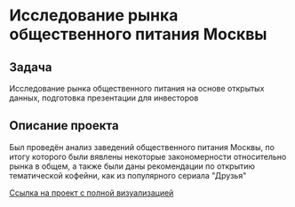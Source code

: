 # Исследование рынка общественного питания Москвы

## Задача

Исследование рынка общественного питания на основе открытых данных, подготовка презентации для инвесторов

## Описание проекта

Был проведён анализ заведений общественного питания Москвы, по итогу которого были вявлены некоторые закономерности относительно рынка в общем, а также были даны рекомендации по открытию тематической кофейни, как из популярного сериала "Друзья"

[Ссылка на проект с полной визуализацией](https://nbviewer.org/github/Vladislove888/Yandex-Practicum-Data-Analyst/blob/main/11.%20%D0%A0%D1%8B%D0%BD%D0%BE%D0%BA%20%D0%B7%D0%B0%D0%B2%D0%B5%D0%B4%D0%B5%D0%BD%D0%B8%D0%B9%20%D0%BE%D0%B1%D1%89%D0%B5%D1%81%D1%82%D0%B2%D0%B5%D0%BD%D0%BD%D0%BE%D0%B3%D0%BE%20%D0%BF%D0%B8%D1%82%D0%B0%D0%BD%D0%B8%D1%8F%20%D0%9C%D0%BE%D1%81%D0%BA%D0%B2%D1%8B/11%20%D0%97%D0%B0%D0%B2%D0%B5%D0%B4%D0%B5%D0%BD%D0%B8%D1%8F%20%D0%9C%D0%BE%D1%81%D0%BA%D0%B2%D1%8B.ipynb)
